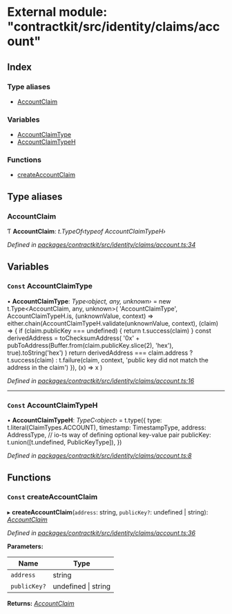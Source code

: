 # External module: "contractkit/src/identity/claims/account"

## Index

### Type aliases

* [AccountClaim](_contractkit_src_identity_claims_account_.md#accountclaim)

### Variables

* [AccountClaimType](_contractkit_src_identity_claims_account_.md#const-accountclaimtype)
* [AccountClaimTypeH](_contractkit_src_identity_claims_account_.md#const-accountclaimtypeh)

### Functions

* [createAccountClaim](_contractkit_src_identity_claims_account_.md#const-createaccountclaim)

## Type aliases

###  AccountClaim

Ƭ **AccountClaim**: *t.TypeOf‹typeof AccountClaimTypeH›*

*Defined in [packages/contractkit/src/identity/claims/account.ts:34](https://github.com/celo-org/celo-monorepo/blob/master/packages/contractkit/src/identity/claims/account.ts#L34)*

## Variables

### `Const` AccountClaimType

• **AccountClaimType**: *Type‹object, any, unknown›* = new t.Type<AccountClaim, any, unknown>(
  'AccountClaimType',
  AccountClaimTypeH.is,
  (unknownValue, context) =>
    either.chain(AccountClaimTypeH.validate(unknownValue, context), (claim) => {
      if (claim.publicKey === undefined) {
        return t.success(claim)
      }
      const derivedAddress = toChecksumAddress(
        '0x' + pubToAddress(Buffer.from(claim.publicKey.slice(2), 'hex'), true).toString('hex')
      )
      return derivedAddress === claim.address
        ? t.success(claim)
        : t.failure(claim, context, 'public key did not match the address in the claim')
    }),
  (x) => x
)

*Defined in [packages/contractkit/src/identity/claims/account.ts:16](https://github.com/celo-org/celo-monorepo/blob/master/packages/contractkit/src/identity/claims/account.ts#L16)*

___

### `Const` AccountClaimTypeH

• **AccountClaimTypeH**: *TypeC‹object›* = t.type({
  type: t.literal(ClaimTypes.ACCOUNT),
  timestamp: TimestampType,
  address: AddressType,
  // io-ts way of defining optional key-value pair
  publicKey: t.union([t.undefined, PublicKeyType]),
})

*Defined in [packages/contractkit/src/identity/claims/account.ts:8](https://github.com/celo-org/celo-monorepo/blob/master/packages/contractkit/src/identity/claims/account.ts#L8)*

## Functions

### `Const` createAccountClaim

▸ **createAccountClaim**(`address`: string, `publicKey?`: undefined | string): *[AccountClaim](_contractkit_src_identity_claims_account_.md#accountclaim)*

*Defined in [packages/contractkit/src/identity/claims/account.ts:36](https://github.com/celo-org/celo-monorepo/blob/master/packages/contractkit/src/identity/claims/account.ts#L36)*

**Parameters:**

Name | Type |
------ | ------ |
`address` | string |
`publicKey?` | undefined &#124; string |

**Returns:** *[AccountClaim](_contractkit_src_identity_claims_account_.md#accountclaim)*
